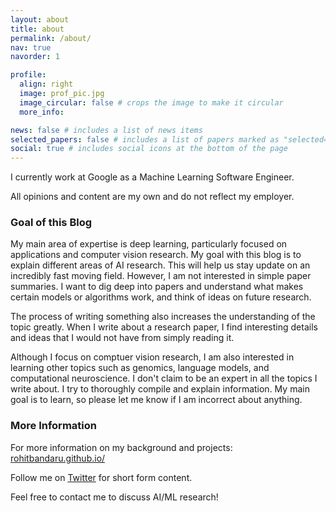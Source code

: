 ```yaml
---
layout: about
title: about
permalink: /about/
nav: true
navorder: 1

profile:
  align: right
  image: prof_pic.jpg
  image_circular: false # crops the image to make it circular
  more_info:

news: false # includes a list of news items
selected_papers: false # includes a list of papers marked as "selected={true}"
social: true # includes social icons at the bottom of the page
---
```


I currently work at Google as a Machine Learning Software Engineer.

All opinions and content are my own and do not reflect my employer.

### Goal of this Blog

My main area of expertise is deep learning, particularly focused on applications and computer vision research. My goal with this blog is to explain different areas of AI research. This will help us stay update on an incredibly fast moving field. However, I am not interested in simple paper summaries. I want to dig deep into papers and understand what makes certain models or algorithms work, and think of ideas on future research.

The process of writing something also increases the understanding of the topic greatly. When I write about a research paper, I find interesting details and ideas that I would not have from simply reading it.

Although I focus on comptuer vision research, I am also interested in learning other topics such as genomics, language models, and computational neuroscience. I don't claim to be an expert in all the topics I write about. I try to thoroughly compile and explain information. My main goal is to learn, so please let me know if I am incorrect about anything.

### More Information

For more information on my background and projects: [rohitbandaru.github.io/](https://rohitbandaru.github.io/)

Follow me on [Twitter](https://twitter.com/rohit_bandaru) for short form content.

Feel free to contact me to discuss AI/ML research!
